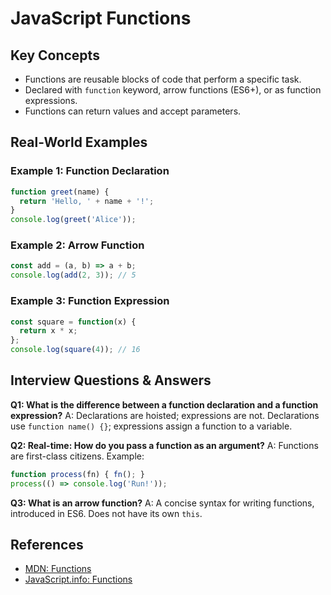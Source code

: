 # JavaScript Functions

## Key Concepts
- Functions are reusable blocks of code that perform a specific task.
- Declared with `function` keyword, arrow functions (ES6+), or as function expressions.
- Functions can return values and accept parameters.

## Real-World Examples

### Example 1: Function Declaration
```javascript
function greet(name) {
  return 'Hello, ' + name + '!';
}
console.log(greet('Alice'));
```

### Example 2: Arrow Function
```javascript
const add = (a, b) => a + b;
console.log(add(2, 3)); // 5
```

### Example 3: Function Expression
```javascript
const square = function(x) {
  return x * x;
};
console.log(square(4)); // 16
```

## Interview Questions & Answers

**Q1: What is the difference between a function declaration and a function expression?**
A: Declarations are hoisted; expressions are not. Declarations use `function name() {}`; expressions assign a function to a variable.

**Q2: Real-time: How do you pass a function as an argument?**
A: Functions are first-class citizens. Example:
```javascript
function process(fn) { fn(); }
process(() => console.log('Run!'));
```

**Q3: What is an arrow function?**
A: A concise syntax for writing functions, introduced in ES6. Does not have its own `this`.

## References
- [MDN: Functions](https://developer.mozilla.org/en-US/docs/Web/JavaScript/Guide/Functions)
- [JavaScript.info: Functions](https://javascript.info/function-basics)
